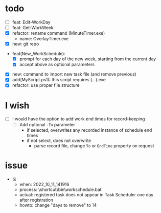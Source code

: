 # todo
- [ ] feat: Edit-WorkDay
- [ ] feat: Get-WorkWeek
- [x] refactor: rename command (MinuteTimer.exe)
  - name: OverlayTimer.exe
- [x] new: git repo
- feat(New_WorkSchedule):
  - [x] prompt for each day of the new week, starting from the current day
  - [x] accept above as optional parameters
- [x] new: command to import new task file (and remove previous)
- [x] add(MyScript.ps1): this script requires (...).exe
- [x] refactor: use proper file structure

# I wish
- [ ] I would have the option to add work end times for record-keeping
  - [ ] Add optional ``-To`` parameter
    - if selected, overwrites any recorded instance of schedule end times
    - if not select, does not overwrite
      - parse record file, change ``To`` or ``EndTime`` property on request

# issue
- [x]
  - when: 2022_10_11_141916
  - process: \shortcut\bin\workschedule.bat
  - actual: registered task does not appear in Task Scheduler one day after registration
  - howto: change "days to remove" to 14

